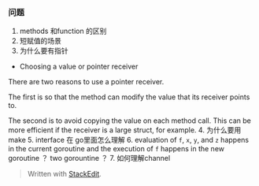 
### 问题
1. methods 和function 的区别
2. 短赋值的场景
3. 为什么要有指针
* Choosing a value or pointer receiver

There are two reasons to use a pointer receiver.

The first is so that the method can modify the value that its receiver points to.

The second is to avoid copying the value on each method call. This can be more efficient if the receiver is a large struct, for example.
4. 为什么要用make
5. interface 在 go里面怎么理解
6.   evaluation of `f`, `x`, `y`, and `z` happens in the current goroutine and the execution of `f` happens in the new goroutine ？ two gorountine ？
7. 如何理解channel
> Written with [StackEdit](https://stackedit.io/).
<!--stackedit_data:
eyJoaXN0b3J5IjpbODMzOTMxODc1LDM2MDM3MjkwOSwtMTg2MD
E5NTE3MiwyNjAwODEwMDgsLTE3NTczOTgyMCwtMzEzNDI1MjE2
XX0=
-->
